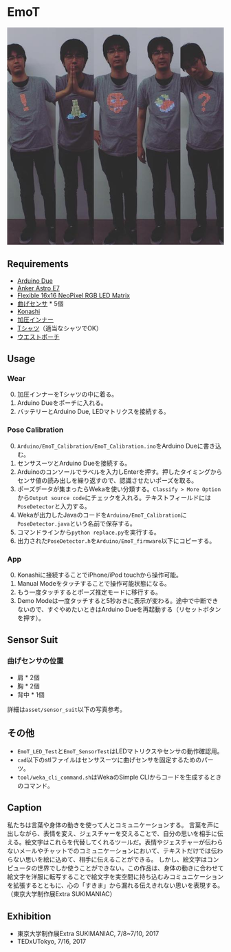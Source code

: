 # EmoT

![](https://github.com/0x0c/EmoT/raw/master/asset/photo/img.JPG)

## Requirements

- [Arduino Due](https://store.arduino.cc/usa/arduino-due)
- [Anker Astro E7](https://jp.anker.com/products/A1210012)
- [Flexible 16x16 NeoPixel RGB LED Matrix](https://www.adafruit.com/product/2547)
- [曲げセンサ](https://www.sparkfun.com/products/8606) * 5個
- [Konashi](http://konashi.ux-xu.com)
- [加圧インナー](https://www.amazon.co.jp/InField-加圧インナー-補正下着-ダイエット-コンプレッションウェア/dp/B01H8E9TIO)
- [Tシャツ](https://www.amazon.co.jp/dp/B0063XSIEI/ref=pe_2107282_266464282_TE_3p_dp_1)（適当なシャツでOK）
- [ウエストポーチ](https://www.amazon.co.jp/EYST-ランナーウェストポーチ-厚さわずか1mm-海外＆国内旅行用セキュリティポーチ-5-5インチまでのスマホ収納可能/dp/B01JOB6MMA)

## Usage

### Wear

0. 加圧インナーをTシャツの中に着る。
0. Arduino Dueをポーチに入れる。
0. バッテリーとArduino Due, LEDマトリクスを接続する。

### Pose Calibration

0. `Arduino/EmoT_Calibration/EmoT_Calibration.ino`をArduino Dueに書き込む。
0. センサスーツとArduino Dueを接続する。
0. Arduinoのコンソールでラベルを入力しEnterを押す。押したタイミングからセンサ値の読み出しを繰り返すので、認識させたいポーズを取る。
0. ポーズデータが集まったらWekaを使い分類する。`Classify > More Option`から`Output source code`にチェックを入れる。テキストフィールドには`PoseDetector`と入力する。
0. Wekaが出力したJavaのコードを`Arduino/EmoT_Calibration`に`PoseDetector.java`という名前で保存する。
0. コマンドラインから`python replace.py`を実行する。
0. 出力された`PoseDetector.h`を`Arduino/EmoT_firmware`以下にコピーする。

### App

0. Konashiに接続することでiPhone/iPod touchから操作可能。
0. Manual Modeをタッチすることで操作可能状態になる。
0. もう一度タッチするとポーズ推定モードに移行する。
0. Demo Modeは一度タッチすると5秒おきに表示が変わる。途中で中断できないので、すぐやめたいときはArduino Dueを再起動する（リセットボタンを押す）。

## Sensor Suit

### 曲げセンサの位置
- 肩 * 2個
- 胸 * 2個
- 背中 * 1個

詳細は`asset/sensor_suit`以下の写真参考。

## その他
- `EmoT_LED_Test`と`EmoT_SensorTest`はLEDマトリクスやセンサの動作確認用。
- `cad`以下のstlファイルはセンサスーツに曲げセンサを固定するためのパーツ。
- `tool/weka_cli_command.sh`はWekaのSimple CLIからコードを生成するときのコマンド。

## Caption
私たちは言葉や身体の動きを使って人とコミュニケーションする。 言葉を声に出しながら、表情を変え、ジェスチャーを交えることで、自分の思いを相手に伝える。絵文字はこれらを代替してくれるツールだ。表情やジェスチャーが伝わらないメールやチャットでのコミュニケーションにおいて、テキストだけでは伝わらない思いを絵に込めて、相手に伝えることができる。 しかし、絵文字はコンピュータの世界でしか使うことができない。この作品は、身体の動きに合わせて絵文字を洋服に転写することで絵文字を実空間に持ち込むみコミュニケーションを拡張するとともに、心の「すきま」から漏れる伝えきれない思いを表現する。（東京大学制作展Extra SUKIMANIAC）

## Exhibition
- 東京大学制作展Extra SUKIMANIAC, 7/8~7/10, 2017
- TEDxUTokyo, 7/16, 2017
